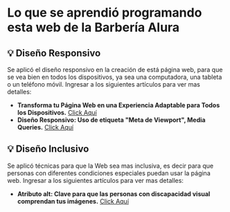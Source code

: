 # Lo que se aprendió programando esta web de la Barbería Alura

## 💡 Diseño Responsivo
Se aplicó el diseño responsivo en la creación de está página web, para que se vea bien en todos los dispositivos, ya sea una computadora, una tableta o un teléfono móvil. Ingresar a los siguientes artículos para ver mas detalles:

<ul>

<li> <b>Transforma tu Página Web en una Experiencia Adaptable para Todos los Dispositivos.</b> <a href="https://www.linkedin.com/pulse/transforma-tu-p%25C3%25A1gina-web-en-una-experiencia-adaptable-ramirez-b5kze">Click Aquí</a></li>
<li> <b>Diseño Responsivo: Uso de etiqueta "Meta de Viewport", Media Queries.</b> <a href="https://www.linkedin.com/pulse/dise%25C3%25B1o-responsivo-en-p%25C3%25A1ginas-web-edwin-james-ramirez-0hfbe/">Click Aquí</a></li>

</ul>

## 💡 Diseño Inclusivo
Se aplicó técnicas para que la Web sea mas inclusiva, es decir para que personas con diferentes condiciones especiales puedan usar la página web. Ingresar a los siguientes artículos para ver mas detalles:

<ul>

<li> <b>Atributo alt: Clave para que las personas con discapacidad visual comprendan tus imágenes.</b> <a href="https://www.linkedin.com/pulse/atributo-alt-clave-para-que-las-personas-con-visual-tus-ramirez-fyyce/">Click Aquí</a></li>

</ul>
